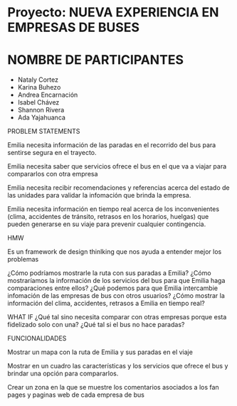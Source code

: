 # Proyecto: NUEVA EXPERIENCIA EN EMPRESAS DE BUSES

# NOMBRE DE PARTICIPANTES

* Nataly Cortez
* Karina Buhezo
* Andrea Encarnación
* Isabel Chávez
* Shannon Rivera
* Ada Yajahuanca


PROBLEM STATEMENTS

Emilia necesita información de las paradas en el recorrido del bus para sentirse segura en el trayecto.

Emilia necesita saber que servicios ofrece el bus en el que va a viajar para compararlos con otra empresa

Emilia necesita recibir recomendaciones y referencias acerca del estado de las unidades para validar la infomación que brinda la empresa.

Emilia necesita información en tiempo real acerca de los inconvenientes (clima, accidentes de tránsito, retrasos en los horarios, huelgas) que pueden generarse en su viaje para prevenir cualquier contingencia.

HMW

Es un framework de design thinlking que nos ayuda a entender mejor los problemas 

¿Cómo podríamos mostrarle la ruta con sus paradas a Emilia?
¿Cómo mostraríamos la información de los servicios del bus para que Emilia haga comparaciones entre ellos?
¿Qué podemos para que Emilia intercambie infomación de las empresas de bus con otros usuarios?
¿Cómo mostrar la información del clima, accidentes, retrasos a Emilia en tiempo real?


WHAT IF
¿Qué tal sino necesita comparar con otras empresas porque esta fidelizado solo con una?
¿Qué tal si el bus no hace paradas? 

FUNCIONALIDADES

Mostrar un mapa con la ruta de Emilia y sus paradas en el viaje

Mostrar en un cuadro las características y los servicios que ofrece el bus y brindar una opción para compararlos.

Crear un zona en la que se muestre los comentarios asociados a los fan pages y paginas web de cada empresa de bus













